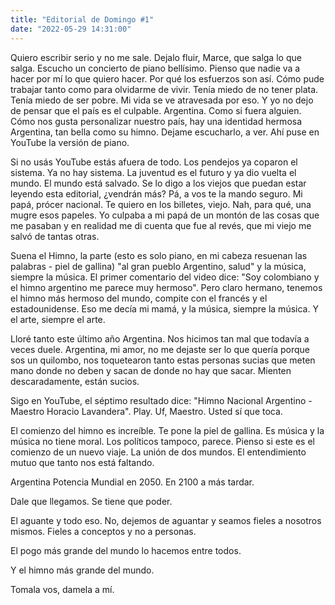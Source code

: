 ```yaml
---
title: "Editorial de Domingo #1"
date: "2022-05-29 14:31:00"
---
```


Quiero escribir serio y no me sale. Dejalo fluir, Marce, que salga lo que salga. Escucho un concierto de piano bellísimo. Pienso que nadie va a hacer por mí lo que quiero hacer. Por qué los esfuerzos son así. Cómo pude trabajar tanto como para olvidarme de vivir. Tenía miedo de no tener plata. Tenía miedo de ser pobre. Mi vida se ve atravesada por eso. Y yo no dejo de pensar que el país es el culpable. Argentina. Como si fuera alguien. Cómo nos gusta personalizar nuestro país, hay una identidad hermosa Argentina, tan bella como su himno. Dejame escucharlo, a ver. Ahí puse en YouTube la versión de piano.

Si no usás YouTube estás afuera de todo. Los pendejos ya coparon el sistema. Ya no hay sistema. La juventud es el futuro y ya dio vuelta el mundo. El mundo está salvado. Se lo digo a los viejos que puedan estar leyendo esta editorial, ¿vendrán más? Pá, a vos te la mando seguro. Mi papá, prócer nacional. Te quiero en los billetes, viejo. Nah, para qué, una mugre esos papeles. Yo culpaba a mi papá de un montón de las cosas que me pasaban y en realidad me di cuenta que fue al revés, que mi viejo me salvó de tantas otras.

Suena el Himno, la parte (esto es solo piano, en mi cabeza resuenan las palabras - piel de gallina) "al gran pueblo Argentino, salud" y la música, siempre la música. El primer comentario del video dice: "Soy colombiano y el himno argentino me parece muy hermoso". Pero claro hermano, tenemos el himno más hermoso del mundo, compite con el francés y el estadounidense. Eso me decía mi mamá, y la música, siempre la música. Y el arte, siempre el arte.

Lloré tanto este último año Argentina. Nos hicimos tan mal que todavía a veces duele. Argentina, mi amor, no me dejaste ser lo que quería porque sos un quilombo, nos toquetearon tanto estas personas sucias que meten mano donde no deben y sacan de donde no hay que sacar. Mienten descaradamente, están sucios.

Sigo en YouTube, el séptimo resultado dice: "Himno Nacional Argentino - Maestro Horacio Lavandera". Play. Uf, Maestro. Usted sí que toca.

El comienzo del himno es increíble. Te pone la piel de gallina. Es música y la música no tiene moral. Los políticos tampoco, parece. Pienso si este es el comienzo de un nuevo viaje. La unión de dos mundos. El entendimiento mutuo que tanto nos está faltando.

Argentina Potencia Mundial en 2050. En 2100 a más tardar.

Dale que llegamos. Se tiene que poder.

El aguante y todo eso. No, dejemos de aguantar y seamos fieles a nosotros mismos. Fieles a conceptos y no a personas.

El pogo más grande del mundo lo hacemos entre todos.

Y el himno más grande del mundo.

Tomala vos, damela a mí.